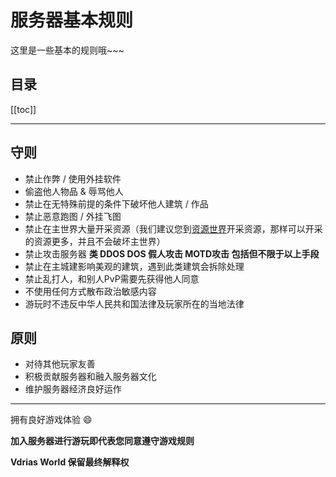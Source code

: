 # 服务器基本规则
这里是一些基本的规则哦~~~

## 目录
[[toc]]

---

## 守则
- 禁止作弊 / 使用外挂软件
- 偷盗他人物品 & 辱骂他人
- 禁止在无特殊前提的条件下破坏他人建筑 / 作品
- 禁止恶意跑图 / 外挂飞图
- 禁止在主世界大量开采资源（我们建议您到[资源世界](/command#前往资源世界)开采资源，那样可以开采的资源更多，并且不会破坏主世界）
- 禁止攻击服务器 **类 DDOS DOS 假人攻击 MOTD攻击 包括但不限于以上手段**
- 禁止在主城建影响美观的建筑，遇到此类建筑会拆除处理
- 禁止乱打人，和别人PvP需要先获得他人同意
- 不使用任何方式散布政治敏感内容
- 游玩时不违反中华人民共和国法律及玩家所在的当地法律


## 原则
- 对待其他玩家友善
- 积极贡献服务器和融入服务器文化
- 维护服务器经济良好运作

---

拥有良好游戏体验 :smile:

**加入服务器进行游玩即代表您同意遵守游戏规则**

**Vdrias World 保留最终解释权**
